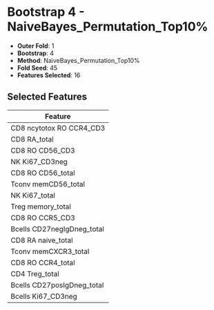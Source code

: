 # Bootstrap 4 - NaiveBayes_Permutation_Top10%

- **Outer Fold**: 1
- **Bootstrap**: 4
- **Method**: NaiveBayes_Permutation_Top10%
- **Fold Seed**: 45
- **Features Selected**: 16

## Selected Features

| Feature |
|---------|
| CD8 ncytotox RO CCR4_CD3 |
| CD8 RA_total |
| CD8 RO CD56_CD3 |
| NK Ki67_CD3neg |
| CD8 RO CD56_total |
| Tconv memCD56_total |
| NK Ki67_total |
| Treg memory_total |
| CD8 RO CCR5_CD3 |
| Bcells CD27negIgDneg_total |
| CD8 RA naive_total |
| Tconv memCXCR3_total |
| CD8 RO CCR4_total |
| CD4 Treg_total |
| Bcells CD27posIgDneg_total |
| Bcells Ki67_CD3neg |
